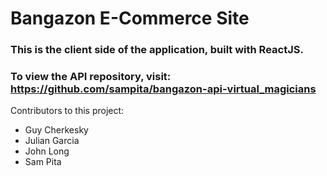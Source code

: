 # Bangazon E-Commerce Site
### This is the client side of the application, built with ReactJS.
### To view the API repository, visit: https://github.com/sampita/bangazon-api-virtual_magicians

Contributors to this project:
- Guy Cherkesky
- Julian Garcia
- John Long
- Sam Pita
